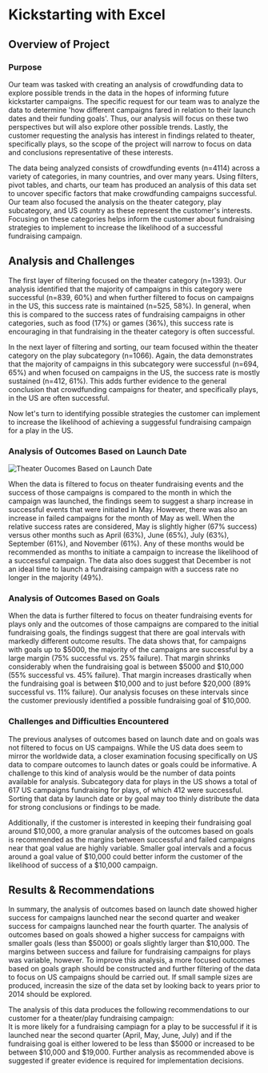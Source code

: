 # Kickstarting with Excel

## Overview of Project

### Purpose

Our team was tasked with creating an analysis of crowdfunding data to explore possible trends in the data in the hopes of informing future kickstarter campaigns.  The specific request for our team was to analyze the data to determine 'how different campaigns fared in relation to their launch dates and their funding goals'.  Thus, our analysis will focus on these two perspectives but will also explore other possible trends. Lastly, the customer requesting the analysis has interest in findings related to theater, specifically plays, so the scope of the project will narrow to focus on data and conclusions representative of these interests.  

The data being analyzed consists of crowdfunding events (n=4114) across a variety of categories, in many countries, and over many years. Using filters, pivot tables, and charts, our team has produced an analysis of this data set to uncover specific factors that make crowdfunding campaigns successful. Our team also focused the analysis on the theater category, play subcategory, and US country as these represent the customer's interests. Focusing on these categories helps inform the customer about fundraising strategies to implement to increase the likelihood of a successful fundraising campaign.  

## Analysis and Challenges



The first layer of filtering focused on the theater category (n=1393). Our analysis identified that the majority of campaigns in this category were successful (n=839, 60%) and when further filtered to focus on campaigns in the US, this success rate is maintained (n=525, 58%).  In general, when this is compared to the success rates of fundraising campaigns in other categories, such as food (17%) or games (36%), this success rate is encouraging in that fundraising in the theater category is often successful.  

In the next layer of filtering and sorting, our team focused within the theater category on the play subcategory (n=1066).  Again, the data demonstrates that the majority of campaigns in this subcategory were successful (n=694, 65%) and when focused on campaigns in the US, the success rate is mostly sustained (n=412, 61%). This adds further evidence to the general conclusion that crowdfunding campaigns for theater, and specifically plays, in the US are often successful.  

Now let's turn to identifying possible strategies the customer can implement to increase the likelihood of achieving a suggessful fundraising campaign for a play in the US.  

### Analysis of Outcomes Based on Launch Date

![Theater Oucomes Based on Launch Date](Resouces/Theater_Outcomes_vs_Launch.png)

When the data is filtered to focus on theater fundraising events and the success of those campaigns is compared to the month in which the campaign was launched, the findings seem to suggest a sharp increase in successful events that were initiated in May. However, there was also an increase in failed campaigns for the month of May as well.  When the relative success rates are considered, May is slightly higher (67% success) versus other months such as April (63%), June (65%), July (63%), September (61%), and November (61%).  Any of these months would be recommended as months to initiate a campaign to increase the likelihood of a successful campaign. The data also does suggest that December is not an ideal time to launch a fundraising campaign with a success rate no longer in the majority (49%).

### Analysis of Outcomes Based on Goals

When the data is further filtered to focus on theater fundraising events for plays only and the outcomes of those campaigns are compared to the initial fundraising goals, the findings suggest that there are goal intervals with markedly different outcome results.  The data shows that, for campaigns with goals up to $5000, the majority of the campaigns are successful by a large margin (75% successful vs. 25% failure).  That margin shrinks considerably when the fundraising goal is between $5000 and $10,000 (55% successful vs. 45% failure).  That margin increases drastically when the fundraising goal is between $10,000 and to just before $20,000 (89% successful vs. 11% failure).  Our analysis focuses on these intervals since the customer previously identified a possible fundraising goal of $10,000.  

### Challenges and Difficulties Encountered

The previous analyses of outcomes based on launch date and on goals was not filtered to focus on US campaigns.  While the US data does seem to mirror the worldwide data, a closer examination focusing specifically on US data to compare outcomes to launch dates or goals could be informative.  A challenge to this kind of analysis would be the number of data points available for analysis.  Subcategory data for plays in the US shows a total of 617 US campaigns fundraising for plays, of which 412 were successful.  Sorting that data by launch date or by goal may too thinly distribute the data for strong conclusions or findings to be made.  

Additionally, if the customer is interested in keeping their fundraising goal around $10,000, a more granular analysis of the outcomes based on goals is recommended as the margins between successful and failed campaigns near that goal value are highly variable.  Smaller goal intervals and a focus around a goal value of $10,000 could better inform the customer of the likelihood of success of a $10,000 campaign. 

## Results & Recommendations

In summary, the analysis of outcomes based on launch date showed higher success for campaigns launched near the second quarter and weaker success for campaigns launched near the fourth quarter.  The analysis of outcomes based on goals showed a higher success for campaigns with smaller goals (less than $5000) or goals slightly larger than $10,000.  The margins between success and failure for fundraising campaigns for plays was variable, however. To improve this analysis, a more focused outcomes based on goals graph should be constructed and further filtering of the data to focus on US campaigns should be carried out.  If small sample sizes are produced, increasin the size of the data set by looking back to years prior to 2014 should be explored.  

The analysis of this data produces the following recommendations to our customer for a theater/play fundraising campaign:  
It is more likely for a fundraising campiagn for a play to be successful if it is launched near the second quarter (April, May, June, July) and if the fundraising goal is either lowered to be less than $5000 or increased to be between $10,000 and $19,000. Further analysis as recommended above is suggested if greater evidence is required for implementation decisions.  

